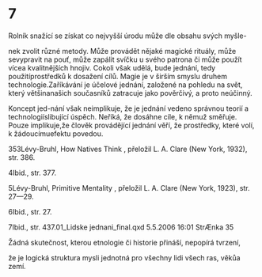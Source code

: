 # 7

Rolník snažící se získat co nejvyšší úrodu může dle obsahu svých myšle-

nek zvolit různé metody. Může provádět nějaké magické rituály, může sevypravit na pouť, může zapálit svíčku u svého patrona či může použít vícea kvalitnějších hnojiv. Cokoli však udělá, bude jednání, tedy použitíprostředků k dosažení cílů. Magie je v širším smyslu druhem technologie.Zaříkávání je účelové jednání, založené na pohledu na svět, který většinanašich současníků zatracuje jako pověrčivý, a proto neúčinný.

Koncept jed-nání však neimplikuje, že je jednání vedeno správnou teorií a technologiíslibující úspěch. Neříká, že dosáhne cíle, k němuž směřuje. Pouze implikuje,že člověk provádějící jednání věří, že prostředky, které volí, k žádoucímuefektu povedou.

353Lévy-Bruhl, How Natives Think , přeložil L. A. Clare (New York, 1932), str. 386.

4Ibid., str. 377.

5Lévy-Bruhl, Primitive Mentality , přeložil L. A. Clare (New York, 1923), str. 27—29.

6Ibid., str. 27.

7Ibid., str. 437.01_Lidske jednani_final.qxd 5.5.2006 16:01 StrÆnka 35

Žádná skutečnost, kterou etnologie či historie přináší, nepopírá tvrzení,

že je logická struktura mysli jednotná pro všechny lidi všech ras, věkůa zemí.

